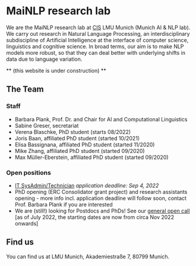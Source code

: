 
# MaiNLP research lab

We are the MaiNLP research lab at [CIS](https://www.cis.lmu.de/) LMU Munich (Munich AI & NLP lab). We carry out research in Natural Language Processing, an interdisciplinary subdiscipline of Artificial Intelligence at the interface of computer science, linguistics and cognitive science. In broad terms, our aim is to make NLP models more robust, so that they can deal better with underlying shifts in data due to language variation. 

** (this website is under construction) **

## The Team 

### Staff

- Barbara Plank, Prof. Dr. and Chair for AI and Computational Linguistics
- Sabine Greser, secretariat
- Verena Blaschke, PhD student (starts 08/2022)
- Joris Baan, affiliated PhD student (started 10/2021)
- Elisa Bassignana, affiliated PhD student  (started 11/2020)
- Mike Zhang, affiliated PhD student (started 09/2020)
- Max Müller-Eberstein, affiliated PhD student  (started 09/2020)

### Open positions

- [IT SysAdmin/Technician](https://job-portal.lmu.de/jobposting/bef17f226d9d8ef5f52a6bbb77762d1cf9870b6a0) *application deadline: Sep 4, 2022*
- PhD opening (ERC Consolidator grant project) and research assistants opening - more info incl. application deadline will follow soon, contact Prof. Barbara Plank if you are interested 
- We are (still!) looking for Postdocs and PhDs! See our [general open call](https://www.cis.lmu.de/web/jobs.html) [as of July 2022, the starting dates are now from circa Nov 2022 onwards]

## Find us

You can find us at LMU Munich, Akademiestraße 7, 80799 Munich. 
